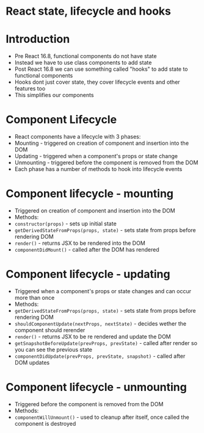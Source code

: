 <!---
marp: true
theme: uncover
class: invert
headingDivider: 2
paginate: true
header: '&e tech'
footer: 'Created with [Marp](https://marp.app) and [Github Pages](https://pages.github.com)'
backgroundImage: url('background/path')
backgroundPosition: 120% 120%
backgroundSize: 40%
style: |
  section,
  section code {
    font-size: 30px;
    text-align: left;
  }

  section ul,
  section ol,
  section img {
    margin-left: 0;
  }

  section header {
    height: 100px;
    width: 100px;
    left: auto;
    right: 40px;
    background-color: #dfddd7;
    background-size: contain;
    -webkit-mask-image: url(img/and-e-tech-logo-300.svg);
    mask-image: url(img/and-e-tech-logo-300.svg);
    -webkit-mask-repeat: no-repeat;
    mask-repeat: no-repeat;
    -webkit-mask-size: contain;
    mask-size: contain;
    text-indent: -99999999px
  }

  .columns {
    display: grid;
    grid-template-columns: repeat(2, minmax(0, 1fr));
    gap: 1rem;
  }
--->

# React state, lifecycle and hooks

# Introduction

* Pre React 16.8, functional components do not have state
* Instead we have to use class components to add state
* Post React 16.8 we can use something called "hooks" to add state to functional components
* Hooks dont just cover state, they cover lifecycle events and other features too
* This simplifies our components

# Component Lifecycle

* React components have a lifecycle with 3 phases:
* Mounting - triggered on creation of component and insertion into the DOM
* Updating - triggered when a component's props or state change
* Unmounting - triggered before the component is removed from the DOM
* Each phase has a number of methods to hook into lifecycle events

# Component lifecycle - mounting

* Triggered on creation of component and insertion into the DOM
* Methods:
* `constructor(props)` - sets up initial state
* `getDerivedStateFromProps(props, state)` - sets state from props before rendering DOM
* `render()` - returns JSX to be rendered into the DOM
* `componentDidMount()` - called after the DOM has rendered

# Component lifecycle - updating

* Triggered when a component's props or state changes and can occur more than once
* Methods:
* `getDerivedStateFromProps(props, state)` - sets state from props before rendering DOM
* `shouldComponentUpdate(nextProps, nextState)` - decides wether the component should rerender
* `render()` - returns JSX to be re rendered and update the DOM
* `getSnapshotBeforeUpdate(prevProps, prevState)` - called after render so you can see the previous state
* `componentDidUpdate(prevProps, prevState, snapshot)` - called after DOM updates

# Component lifecycle - unmounting

* Triggered before the component is removed from the DOM
* Methods:
* `componentWillUnmount()` - used to cleanup after itself, once called the component is destroyed
